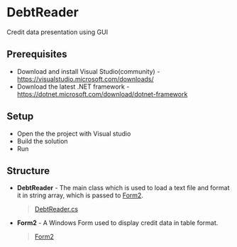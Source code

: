 # DebtReader
Credit data presentation using GUI

## Prerequisites
* Download and install Visual Studio(community) - https://visualstudio.microsoft.com/downloads/
* Download the latest .NET framework - https://dotnet.microsoft.com/download/dotnet-framework

## Setup
* Open the the project with Visual studio
* Build the solution
* Run

## Structure
* **DebtReader** - The main class which is used to load a text file and format it in string array, which is passed to [Form2](https://github.com/MarioDanov/DebtReader/blob/main/Reader/Form2.cs).
  > [DebtReader.cs](https://github.com/MarioDanov/DebtReader/blob/main/Reader/DebtReader.cs)
* **Form2** - A Windows Form used to display credit data in table format.
  > [Form2](https://github.com/MarioDanov/DebtReader/blob/main/Reader/Form2.cs)
